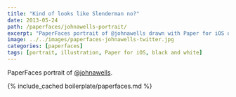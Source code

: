 ```yaml
---
title: "Kind of looks like Slenderman no?"
date: 2013-05-24
path: /paperfaces/johnawells-portrait/
excerpt: "PaperFaces portrait of @johnawells drawn with Paper for iOS on an iPad."
image: ../../images/paperfaces-johnawells-twitter.jpg
categories: [paperfaces]
tags: [portrait, illustration, Paper for iOS, black and white]
---
```


PaperFaces portrait of [@johnawells](https://twitter.com/johnawells).

{% include_cached boilerplate/paperfaces.md %}
